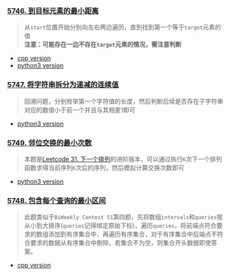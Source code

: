 ### [5746. 到目标元素的最小距离](https://leetcode-cn.com/problems/minimum-distance-to-the-target-element/)
> 从`start`位置开始分别向左右两边遍历，直到找到第一个等于`target`元素的值  
> **注意：可能存在一边不存在`target`元素的情况，需注意判断**
- [cpp version](./A.cpp)
- [python3 version](./A.py)

### [5747. 将字符串拆分为递减的连续值](https://leetcode-cn.com/problems/splitting-a-string-into-descending-consecutive-values/)
> 回溯问题，分别枚举第一个字符值的长度，然后判断后续是否存在子字符串对应的数值小于前一个并且与其相差1即可
- [python3 version](./B.py)

### [5749. 邻位交换的最小次数](https://leetcode-cn.com/problems/minimum-adjacent-swaps-to-reach-the-kth-smallest-number/)
> 本题是[Leetcode 31. 下一个排列](https://leetcode-cn.com/problems/next-permutation/)的进阶版本，可以通过执行`K`次下一个排列函数求得当前序列`K`次后的序列，然后模拟计算交换次数即可
- [python3 version](./C.py)

### [5748. 包含每个查询的最小区间](https://leetcode-cn.com/problems/minimum-interval-to-include-each-query/)
> 此题类似于`BiWeekly Contest 51`第四题，先将数组`intervals`和`queries`按从小到大排序(`queries`记得绑定原始下标)，遍历`queries`，将前端点符合要求的数组添加到有序集合中，再遍历有序集合，对于有序集合中后端点不符合要求的数据从有序集合中剔除，若集合不为空，则集合开头数据即使答案。
- [cpp version](./D.cpp)